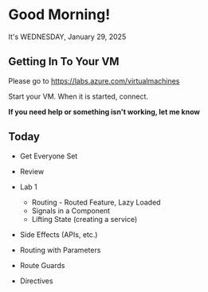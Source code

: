# Good Morning!

It's WEDNESDAY, January 29, 2025

## Getting In To Your VM

Please go to https://labs.azure.com/virtualmachines

Start your VM. When it is started, connect.

**If you need help or something isn't working, let me know**

## Today

- Get Everyone Set
- Review

- Lab 1

  - Routing - Routed Feature, Lazy Loaded
  - Signals in a Component
  - Lifting State (creating a service)

- Side Effects (APIs, etc.)
- Routing with Parameters
- Route Guards
- Directives
